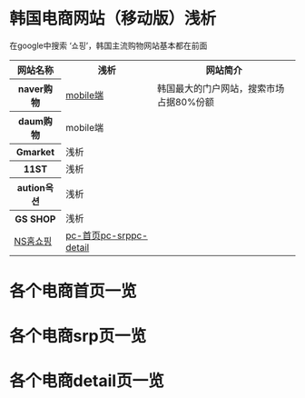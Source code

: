 # 韩国电商网站（移动版）浅析

在google中搜索 ‘쇼핑’，韩国主流购物网站基本都在前面

<table>
<tr><th>网站名称</th><th>浅析</th><th>网站简介</th></tr>
<tr><th>naver购物</th><td><a href="#">mobile端</a></td><td>韩国最大的门户网站，搜索市场占据80%份额</td></tr>
<tr><th>daum购物</th><td>mobile端</td></tr>
<tr><th>Gmarket</th><td>浅析</td></tr>
<tr><th>11ST</th><td>浅析</td></tr>
<tr><th>aution옥션</th><td>浅析</td></tr>
<tr><th>GS SHOP</th><td>浅析</td></tr>
<tr><td><a href="http://www.nsmall.com/">NS홈쇼핑</a></td><td><a href="nswall.md">pc-首页</a><a href="srp.md">pc-srp</a><a href="detail.md">pc-detail</a></td></tr>
</table>

# 各个电商首页一览

# 各个电商srp页一览

# 各个电商detail页一览
